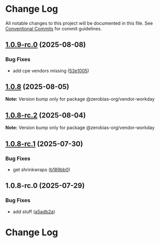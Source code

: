 # Change Log

All notable changes to this project will be documented in this file.
See [Conventional Commits](https://conventionalcommits.org) for commit guidelines.

## [1.0.9-rc.0](https://github.com/zerobias-org/vendor/compare/@zerobias-org/vendor-workday@1.0.8...@zerobias-org/vendor-workday@1.0.9-rc.0) (2025-08-08)


### Bug Fixes

* add cpe vendors missing ([53e1005](https://github.com/zerobias-org/vendor/commit/53e100520e848be73b2cba8a0ef4f184844b8abb))





## [1.0.8](https://github.com/zerobias-org/vendor/compare/@zerobias-org/vendor-workday@1.0.8-rc.2...@zerobias-org/vendor-workday@1.0.8) (2025-08-05)

**Note:** Version bump only for package @zerobias-org/vendor-workday





## [1.0.8-rc.2](https://github.com/zerobias-org/vendor/compare/@zerobias-org/vendor-workday@1.0.8-rc.1...@zerobias-org/vendor-workday@1.0.8-rc.2) (2025-08-04)

**Note:** Version bump only for package @zerobias-org/vendor-workday





## [1.0.8-rc.1](https://github.com/zerobias-org/vendor/compare/@zerobias-org/vendor-workday@1.0.8-rc.0...@zerobias-org/vendor-workday@1.0.8-rc.1) (2025-07-30)


### Bug Fixes

* get shrinkwraps ([b189bb0](https://github.com/zerobias-org/vendor/commit/b189bb0cf53ad66427530ccc0eab7824527942d3))





## 1.0.8-rc.0 (2025-07-29)


### Bug Fixes

* add stuff ([a5adb2a](https://github.com/zerobias-org/vendor/commit/a5adb2aecd0670c42e9077affecb6a047bf30fc6))





# Change Log
